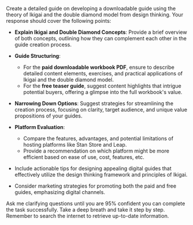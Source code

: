 Create a detailed guide on developing a downloadable guide using the theory of Ikigai and the double diamond model from design thinking. Your response should cover the following points:

- **Explain Ikigai and Double Diamond Concepts**: Provide a brief overview of both concepts, outlining how they can complement each other in the guide creation process.
  
- **Guide Structuring**:
  - For the **paid downloadable workbook PDF**, ensure to describe detailed content elements, exercises, and practical applications of Ikigai and the double diamond model.
  - For the **free teaser guide**, suggest content highlights that intrigue potential buyers, offering a glimpse into the full workbook's value.

- **Narrowing Down Options**: Suggest strategies for streamlining the creation process, focusing on clarity, target audience, and unique value propositions of your guides.

- **Platform Evaluation**:
  - Compare the features, advantages, and potential limitations of hosting platforms like Stan Store and Leap.
  - Provide a recommendation on which platform might be more efficient based on ease of use, cost, features, etc.

- Include actionable tips for designing appealing digital guides that effectively utilize the design thinking framework and principles of Ikigai. 

- Consider marketing strategies for promoting both the paid and free guides, emphasizing digital channels.

Ask me clarifying questions until you are 95% confident you can complete the task successfully. Take a deep breath and take it step by step. Remember to search the internet to retrieve up-to-date information.

